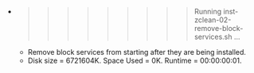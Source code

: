 * >>>>>>>>> Running inst-zclean-02-remove-block-services.sh ...
  * Remove block services from starting after they are being installed.
  * Disk size = 6721604K. Space Used = 0K. Runtime = 00:00:00:01.
